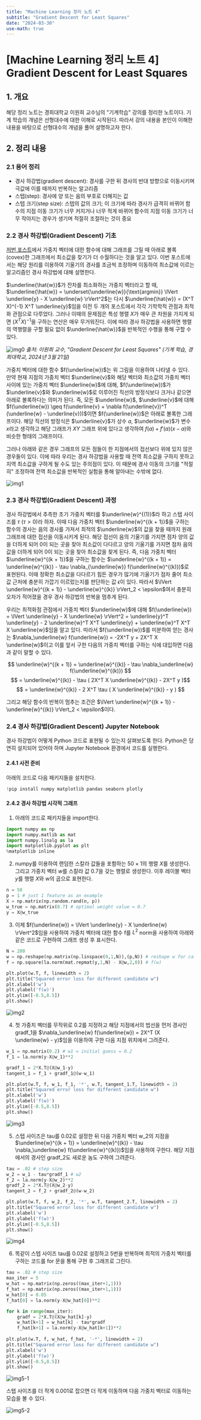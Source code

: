 ```yaml
---
title: "Machine Learning 정리 노트 4"
subtitle: "Gradient Descent for Least Squares"
date: "2024-03-30"
use-math: true
---
```


# [Machine Learning 정리 노트 4] Gradient Descent for Least Squares

## 1. 개요

해당 정리 노트는 경희대학교 이원희 교수님의 "기계학습" 강의를 정리한 노트이다. 기계 학습의 개념은 선형대수에 대한 이해로 시작된다. 따라서 강의 내용을 본인이 이해한 내용을 바탕으로 선형대수의 개념을 풀어 설명하고자 한다.

## 2. 정리 내용

### 2.1 용어 정리

- 경사 하강법(gradient descent): 경사를 구한 뒤 경사의 반대 방향으로 이동시키며 극값에 이를 때까지 반복하는 알고리즘
- 스텝(step): 경사에 양 또는 음의 부호로 더해지는 값
- 스텝 크기(step size): 스텝의 값의 크기; 이 크기에 따라 경사가 급격히 바뀌어 함수의 지점 이동 크기가 너무 커지거나 너무 적게 바뀌어 함수의 지점 이동 크기가 너무 작아지는 경우가 생기며 적절히 조절하는 것이 중요

### 2.2 경사 하강법(Gradient Descent) 기초

[저번 포스트](https://yoonylim.github.io/posts/machine-learning/2024-03-23-machine-learning-3#2.3%20%EC%B5%9C%EC%86%8C%20%EC%A0%9C%EA%B3%B1%EB%B2%95/%EC%B5%9C%EC%86%8C%20%EC%9E%90%EC%8A%B9%EB%B2%95(Least%20Square%20Method/Least%20Square%20Estimation)%EC%9D%98%20%EC%B5%9C%EC%A0%81%ED%99%94%EC%A0%81%20%EA%B4%80%EC%A0%90)에서 가중치 벡터에 대한 함수에 대해 그래프를 그릴 때 아래로 볼록(covex)한 그래프에서 최소값을 찾기가 더 수월하다는 것을 알고 있다. 이번 포스트에서는 해당 원리를 이용하여 기울기의 경사를 조금씩 조정하며 이동하여 최소값에 이르는 알고리즘인 경사 하강법에 대해 설명한다.

$\underline{\hat{w}}$가 잔차를 최소화하는 가중치 벡터라고 할 때, $\underline{\hat{w}} = \underset{\underline{w}}{\text{argmin}} \lVert \underline{y} - X \underline{w} \rVert^2$는 다시 $\underline{\hat{w}} = (X^T X)^{-1} X^T \underline{y}$임을 이전 두 개의 포스트에서 각각 기학학적 관점과 최적화 관점으로 다루었다. 그러나 이때의 문제점은 특성 행렬 $X$가 매우 큰 차원을 가지게 되면 $(X^T X)^{-1}$을 구하는 연산은 매우 무거워진다. 이에 따라 경사 하강법을 사용하면 행렬의 역행렬을 구할 필요 없이 $\underline{\hat{w}}$을 반복적인 수행을 통해 구할 수 있다.

![img0](/images/machine-learning/20240330/img0.png)
*출처: 이원희 교수, "Gradient Descent for Least Squares" (기계 학습, 경희대학교, 2024년 3월 21일)*

가중치 벡터에 대한 함수 $f(\underline{w})$는 위 그림을 이용하여 나타낼 수 있다. 만약 현재 지점의 가중치 벡터 $\underline{v}$와 해당 벡터와 최소값의 가중치 벡터 사이에 있는 가중치 벡터 $\underline{w}$에 대해, $f(\underline{w})$가 $\underline{v}$와 $\underline{w}$로 이루어진 직선의 방정식보다 크거나 같으면 아래로 볼록하다는 의미가 된다. 즉, 모든 $\underline{w}$, $\underline{v}$에 대해 $f(\underline{w}) \geq f(\underline{v} + \nabla f(\underline{v})^T (\underline{w} - \underline{v}))$이면 $f(\underline{w})$은 아래로 볼록한 그래프이다. 해당 직선의 방정식은 $\underline{v}$가 상수 $a$, $\underline{w}$가 변수 $x$라고 생각하고 해당 그래프가 $XY$ 그래프 위에 있다고 생각하여 $f(a) + f'(a)(x - a)$와 비슷한 형태의 그래프이다.

그러나 아래와 같은 경우 그래프의 모든 점들이 한 지점에서의 접선보다 위에 있지 않은 경우들이 있다. 이에 따라 우리는 경사 하강법을 사용할 때 전역 최소값을 구하지 못하고 지역 최소값을 구하게 될 수도 있는 주의점이 있다. 이 때문에 경사 이동의 크기를 "적절히" 조정하여 전역 최소값을 반복적인 실험을 통해 알아내는 수밖에 없다.

![img1](/images/machine-learning/20240330/img1.png)

### 2.3 경사 하강법(Gradient Descent) 과정

경사 하강법에서 추측한 초기 가중치 벡터를 $\underline{w}^{(1)}$라 하고 스텝 사이즈를 $\tau$ $(\tau > 0)$라 하자. 이때 다음 가중치 벡터 $\underline{w}^{(k + 1)}$을 구하는 함수의 경사는 음의 경사를 가져서 최적의 $\underline{w}$의 값을 찾을 때까지 원래 그래프에 대한 접선을 이동시키게 된다. 해당 접선이 음의 기울기를 가지면 점차 양의 값을 더하게 되어 0이 되는 곳을 찾아 최소값이 다다르고 양의 기울기를 가지면 점차 음의 값을 더하게 되어 0이 되는 곳을 찾아 최소값을 찾게 된다. 즉, 다음 가중치 벡터 $\underline{w}^{(k + 1)}$을 구하는 함수는 $\underline{w}^{(k + 1)} = \underline{w}^{(k)} - \tau \nabla_{\underline{w}} f(\underline{w}^{(k)})$로 표현된다. 이때 정확한 최소값을 다다르기 힘든 경우가 많기에 기울기가 점차 줄어 최소값 근처에 충분히 가깝기 이르렀는지를 판단하는 값 $\epsilon$이 있다. 따라서 $\lVert \underline{w}^{(k + 1)} - \underline{w}^{(k)} \rVert_2 < \epsilon$여서 충분히 오차가 적어졌을 경우 경사 하강법의 반복을 멈추게 된다.

우리는 최적화점 관점에서 가중치 벡터 $\underline{w}$에 대해 $f(\underline{w}) = \lVert \underline{y} - X \underline{w} \rVert^2 = \underline{y}^T \underline{y} - 2 \underline{w}^T X^T \underline{y} + \underline{w}^T X^T X \underline{w}$임을 알고 있다. 따라서 $f(\underline{w})$를 미분하여 얻는 경사는 $\nabla_\underline{w} f(\underline{w}) = -2X^T y + 2X^T X \underline{w}$이고 이를 앞서 구한 다음의 가중치 벡터를 구하는 식에 대입하면 다음과 같이 말할 수 있다.

$$ \underline{w}^{(k + 1)} = \underline{w}^{(k)} - \tau \nabla_\underline{w} f(\underline{w}^{(k)}) $$
$$ = \underline{w}^{(k)} - \tau ( 2X^T X \underline{w}^{(k)} - 2X^T y )$$
$$ = \underline{w}^{(k)} - 2 X^T \tau ( X \underline{w}^{(k)} - y ) $$

그리고 해당 함수의 반복이 멈추는 조건은 $\lVert \underline{w}^{(k + 1)} - \underline{w}^{(k)} \rVert_2 < \epsilon$이다.

### 2.4 경사 하강법(Gradient Descent) Jupyter Notebook

경사 하강법이 어떻게 Python 코드로 표현될 수 있는지 살펴보도록 한다. Python은 당연히 설치되어 있어야 하며 Jupyter Notebook 환경에서 코드를 실행한다.

#### 2.4.1 사전 준비

아래의 코드로 다음 패키지들을 설치한다.

```python
!pip install numpy matplotlib pandas seaborn plotly
```

#### 2.4.2 경사 하강법 시각적 그래프

1. 아래의 코드로 패키지들을 import한다.

```python
import numpy as np
import numpy.matlib as mat
import numpy.linalg as la
import matplotlib.pyplot as plt
%matplotlib inline
```

2. numpy를 이용하여 랜덤한 스칼라 값들을 포함하는 $50 \times 1$의 행렬 $X$를 생성한다. 그리고 가중치 벡터 $w$를 스칼라 값 0.7을 갖는 행렬로 생성한다. 이후 레이블 벡터 $y$를 행렬 $X$와 $w$의 곱으로 표현한다.

```python
n = 50
p = 1 # just 1 feature as an example
X = np.matrix(np.random.rand(n, p))
w_true = np.matrix(0.7) # optimal weight value = 0.7
y = X@w_true   
```

3. 이제 $f(\underline{w}) = \lVert \underline{y} - X \underline{w} \rVert^2$임을 사용하여 가중치 벡터에 대한 함수 f를 $L^2$ norm을 사용하여 아래와 같은 코드로 구현하여 그래프 생성 후 표시한다.

```python
N = 200
w = np.reshape(np.matrix(np.linspace(0,1,N)),(p,N)) # reshape w for calculation
f = np.square(la.norm(mat.repmat(y,1,N) - X@w,2,0)) # f(w)

plt.plot(w.T, f, linewidth = 2)
plt.title("Squared error loss for different candidate w")
plt.xlabel('w')
plt.ylabel('f(w)')
plt.ylim([-0.5,8.5])
plt.show()
```

![img2](/images/machine-learning/20240330/img2.png)

4. 첫 가중치 벡터를 무작위로 0.2를 지정하고 해당 지점에서의 법선을 먼저 경사인 gradf_1을 $\nabla_\underline{w} f(\underline{w}) = 2X^T (X \underline{w} - y)$임을 이용하여 구한 다음 지점 위치에서 그려준다.

```python
w_1 = np.matrix(0.2) # w1 = initial guess = 0.2
f_1 = la.norm(y-X@w_1)**2

gradf_1 = 2*X.T@(X@w_1-y)
tangent_1 = f_1 + gradf_1@(w-w_1)

plt.plot(w.T, f, w_1, f_1, '*', w.T, tangent_1.T, linewidth = 2)
plt.title("Squared error loss for different candidate w")
plt.xlabel('w')
plt.ylabel('f(w)')
plt.ylim([-0.5,8.5])
plt.show()
```

![img3](/images/machine-learning/20240330/img3.png)

5. 스텝 사이즈은 tau를 0.02로 설정한 뒤 다음 가중치 벡터 w_2의 지점을 $\underline{w}^{(k + 1)} = \underline{w}^{(k)} - \tau \nabla_\underline{w} f(\underline{w}^{(k)})$임을 사용하여 구한다. 해당 지점에서의 경사인 gradf_2도 새로운 놈도 구하여 그려준다.

```python
tau = .02 # step size 
w_2 = w_1 - tau*gradf_1 # w2
f_2 = la.norm(y-X@w_2)**2
gradf_2 = 2*X.T@(X@w_2-y)
tangent_2 = f_2 + gradf_2@(w-w_2)

plt.plot(w.T, f, w_2, f_2, '*', w.T, tangent_2.T, linewidth = 2)
plt.title("Squared error loss for different candidate w")
plt.xlabel('w')
plt.ylabel('f(w)')
plt.ylim([-0.5,8.5])
plt.show()
```

![img4](/images/machine-learning/20240330/img4.png)

6. 똑같이 스텝 사이즈 tau를 0.02로 설정하고 5번을 반복하며 최적의 가중치 벡터를 구하는 코드를 for 문을 통해 구현 후 그래프로 그린다.

```python
tau = .02 # step size
max_iter = 5
w_hat = np.matrix(np.zeros((max_iter+1,1)))
f_hat = np.matrix(np.zeros((max_iter+1,1)))
w_hat[0] = 0.05 
f_hat[0] = la.norm(y-X@w_hat[0])**2

for k in range(max_iter):
    gradf = 2*X.T@(X@w_hat[k]-y)
    w_hat[k+1] = w_hat[k] - tau*gradf
    f_hat[k+1] = la.norm(y-X@w_hat[k+1])**2
    
plt.plot(w.T, f, w_hat, f_hat, '-*', linewidth = 2)
plt.title("Squared error loss for different candidate w")
plt.xlabel('w')
plt.ylabel('f(w)')
plt.ylim([-0.5,8.5])
plt.show()
```
![img5-1](/images/machine-learning/20240330/img5-1.png)

스텝 사이즈를 더 작게 0.001로 잡으면 더 작게 이동하며 다음 가중치 벡터로 이동하는 모습을 볼 수 있다.

![img5-2](/images/machine-learning/20240330/img5-2.png)